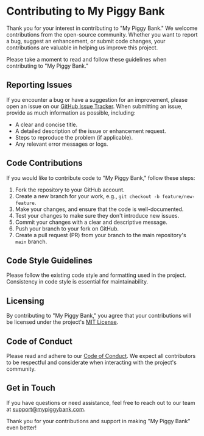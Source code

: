 # Contributing to My Piggy Bank

Thank you for your interest in contributing to "My Piggy Bank." We welcome contributions from the open-source community. Whether you want to report a bug, suggest an enhancement, or submit code changes, your contributions are valuable in helping us improve this project.

Please take a moment to read and follow these guidelines when contributing to "My Piggy Bank."

## Reporting Issues

If you encounter a bug or have a suggestion for an improvement, please open an issue on our [GitHub Issue Tracker](https://github.com/yourusername/mypiggybank/issues). When submitting an issue, provide as much information as possible, including:

- A clear and concise title.
- A detailed description of the issue or enhancement request.
- Steps to reproduce the problem (if applicable).
- Any relevant error messages or logs.

## Code Contributions

If you would like to contribute code to "My Piggy Bank," follow these steps:

1. Fork the repository to your GitHub account.
2. Create a new branch for your work, e.g., `git checkout -b feature/new-feature`.
3. Make your changes, and ensure that the code is well-documented.
4. Test your changes to make sure they don't introduce new issues.
5. Commit your changes with a clear and descriptive message.
6. Push your branch to your fork on GitHub.
7. Create a pull request (PR) from your branch to the main repository's `main` branch.

## Code Style Guidelines

Please follow the existing code style and formatting used in the project. Consistency in code style is essential for maintainability.

## Licensing

By contributing to "My Piggy Bank," you agree that your contributions will be licensed under the project's [MIT License](LICENSE.md).

## Code of Conduct

Please read and adhere to our [Code of Conduct](CODE_OF_CONDUCT.md). We expect all contributors to be respectful and considerate when interacting with the project's community.

## Get in Touch

If you have questions or need assistance, feel free to reach out to our team at support@mypiggybank.com.

Thank you for your contributions and support in making "My Piggy Bank" even better!

